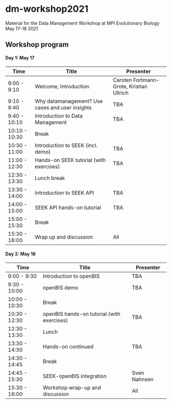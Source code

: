 # dm-workshop2021
Material for the Data Management Workshop at MPI Evolutionary Biology May 17-18 2021

## Workshop program
#### Day 1: May 17
| Time          | Title                                           | Presenter                                |
|---------------|-------------------------------------------------|------------------------------------------|
| 9:00 - 9:10   | Welcome, Introduction                           | Carsten Fortmann-Grote, Kristian Ullrich |
| 9:10 - 9:40   | Why datamanagement? Use cases and user insights | TBA                                      |
| 9:40 - 10:10  | Introduction to Data Management                 | TBA                                      |
| 10:10 - 10:30 | Break                                           |                                          |
| 10:30 - 11:00 | Introduction to SEEK (incl. demo)               | TBA                                      |
| 11:00 - 12:30 | Hands-on SEEK tutorial (with exercises)         | TBA                                      |
| 12:30 - 13:30 | Lunch break                                     |                                          |
| 13:30 - 14:00 | Introduction to SEEK API                        | TBA                                      |
| 14:00 - 15:00 | SEEK API hands-on tutorial                      | TBA                                      |
| 15:00 - 15:30 | Break                                           |                                          |
| 15:30 - 16:00 | Wrap up and discussion                          | All                                      |


#### Day 2: May 18
| Time          | Title                                      | Presenter    |
|---------------|--------------------------------------------|--------------|
| 9:00 - 9:30   | Introduction to openBIS                    | TBA          |
| 9:30 - 10:00  | openBIS demo                               | TBA          |
| 10:00 - 10:30 | Break                                      |              |
| 10:30 - 12:30 | openBIS hands-on tutorial (with exercises) | TBA          |
| 12:30 - 13:30 | Lunch                                      |              |
| 13:30 - 14:30 | Hands-on continued                         | TBA          |
| 14:30 - 14:45 | Break                                      |              |
| 14:45 - 15:30 | SEEK-openBIS integration                   | Sven Nahnsen |
| 15:30 - 16:00 | Workshop wrap-up and discussion            | All          |


